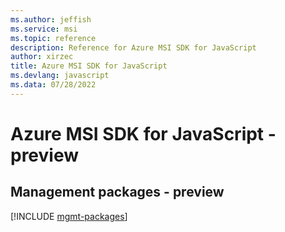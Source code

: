 ```yaml
---
ms.author: jeffish
ms.service: msi
ms.topic: reference
description: Reference for Azure MSI SDK for JavaScript
author: xirzec
title: Azure MSI SDK for JavaScript
ms.devlang: javascript
ms.data: 07/28/2022
---
```

# Azure MSI SDK for JavaScript - preview

## Management packages - preview
[!INCLUDE [mgmt-packages](msi-mgmt-index.md)]